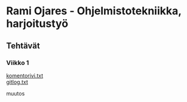 # Rami Ojares - Ohjelmistotekniikka, harjoitustyö
## Tehtävät
### Viikko 1
[komentorivi.txt](https://github.com/rojares/ot-harjoitustyo/blob/master/laskarit/viikko1/komentorivi.txt)  
[gitlog.txt](https://github.com/rojares/ot-harjoitustyo/blob/master/laskarit/viikko1/gitlog.txt)

muutos
